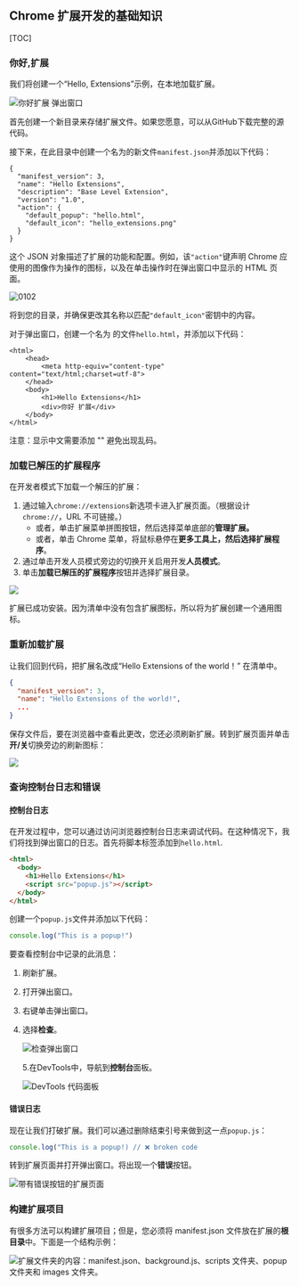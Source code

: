 ##  Chrome 扩展开发的基础知识



[TOC]

### 你好,扩展

我们将创建一个“Hello, Extensions”示例，在本地加载扩展。

![你好扩展 弹出窗口](.\images\0101.png)

首先创建一个新目录来存储扩展文件。如果您愿意，可以从GitHub下载完整的源代码。

接下来，在此目录中创建一个名为的新文件`manifest.json`并添加以下代码：

```
{
  "manifest_version": 3,
  "name": "Hello Extensions",
  "description": "Base Level Extension",
  "version": "1.0",
  "action": {
    "default_popup": "hello.html",
    "default_icon": "hello_extensions.png"
  }
}
```

这个 JSON 对象描述了扩展的功能和配置。例如，该`"action"`键声明 Chrome 应使用的图像作为操作的图标，以及在单击操作时在弹出窗口中显示的 HTML 页面。

![0102](.\images\0102.png)

将到您的目录，并确保更改其名称以匹配`"default_icon"`密钥中的内容。

对于弹出窗口，创建一个名为 的文件`hello.html`，并添加以下代码：

```
<html>
    <head>
        <meta http-equiv="content-type" content="text/html;charset=utf-8">
    </head>
    <body>
        <h1>Hello Extensions</h1>
        <div>你好 扩展</div>
    </body>
</html>
```

注意：显示中文需要添加 "<meta http-equiv="content-type" content="text/html;charset=utf-8">" 避免出现乱码。

### 加载已解压的扩展程序

在开发者模式下加载一个解压的扩展：

1. 通过输入`chrome://extensions`新选项卡进入扩展页面。（根据设计`chrome://`，URL 不可链接。）
   - 或者，单击扩展菜单拼图按钮，然后选择菜单底部的**管理扩展。**
   - 或者，单击 Chrome 菜单，将鼠标悬停在**更多工具上，**然后选择**扩展程序**。
2. 通过单击开发人员模式旁边的切换开关启用开发**人员模式**。
3. 单击**加载已解压的扩展程序**按钮并选择扩展目录。

![](.\images\0103.png)

扩展已成功安装。因为清单中没有包含扩展图标，所以将为扩展创建一个通用图标。

### 重新加载扩展

让我们回到代码，把扩展名改成“Hello Extensions of the world！” 在清单中。

```json
{
  "manifest_version": 3,
  "name": "Hello Extensions of the world!",
  ...
}
```

保存文件后，要在浏览器中查看此更改，您还必须刷新扩展。转到扩展页面并单击**开/关**切换旁边的刷新图标：

![](.\images\0104.png)

### 查询控制台日志和错误

#### 控制台日志

在开发过程中，您可以通过访问浏览器控制台日志来调试代码。在这种情况下，我们将找到弹出窗口的日志。首先将脚本标签添加到`hello.html`.

```html
<html>
  <body>
    <h1>Hello Extensions</h1>
    <script src="popup.js"></script>
  </body>
</html>
```

创建一个`popup.js`文件并添加以下代码：

```js
console.log("This is a popup!")
```

要查看控制台中记录的此消息：

1. 刷新扩展。

2. 打开弹出窗口。

3. 右键单击弹出窗口。

4. 选择**检查**。

   ![检查弹出窗口](.\images\0105.png)

   5.在DevTools中，导航到**控制台**面板。

   ![DevTools 代码面板](.\images\0106.png)

#### 错误日志

现在让我们打破扩展。我们可以通过删除结束引号来做到这一点`popup.js`：

```js
console.log("This is a popup!) // ❌ broken code
```

转到扩展页面并打开弹出窗口。将出现一个**错误**按钮。

![带有错误按钮的扩展页面](.\images\0107.png)

### 构建扩展项目

有很多方法可以构建扩展项目；但是，您必须将 manifest.json 文件放在扩展的**根目录**中。下面是一个结构示例：

![扩展文件夹的内容：manifest.json、background.js、scripts 文件夹、popup 文件夹和 images 文件夹。](.\images\0108.png)